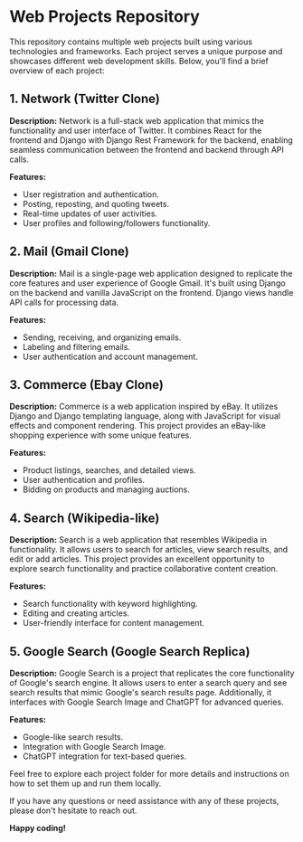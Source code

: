 # Web Projects Repository

This repository contains multiple web projects built using various technologies and frameworks. Each project serves a unique purpose and showcases different web development skills. Below, you'll find a brief overview of each project:

## 1. Network (Twitter Clone)

**Description:** Network is a full-stack web application that mimics the functionality and user interface of Twitter. It combines React for the frontend and Django with Django Rest Framework for the backend, enabling seamless communication between the frontend and backend through API calls.

**Features:**
- User registration and authentication.
- Posting, reposting, and quoting tweets.
- Real-time updates of user activities.
- User profiles and following/followers functionality.

## 2. Mail (Gmail Clone)

**Description:** Mail is a single-page web application designed to replicate the core features and user experience of Google Gmail. It's built using Django on the backend and vanilla JavaScript on the frontend. Django views handle API calls for processing data.

**Features:**
- Sending, receiving, and organizing emails.
- Labeling and filtering emails.
- User authentication and account management.

## 3. Commerce (Ebay Clone)

**Description:** Commerce is a web application inspired by eBay. It utilizes Django and Django templating language, along with JavaScript for visual effects and component rendering. This project provides an eBay-like shopping experience with some unique features.

**Features:**
- Product listings, searches, and detailed views.
- User authentication and profiles.
- Bidding on products and managing auctions.

## 4. Search (Wikipedia-like)

**Description:** Search is a web application that resembles Wikipedia in functionality. It allows users to search for articles, view search results, and edit or add articles. This project provides an excellent opportunity to explore search functionality and practice collaborative content creation.

**Features:**
- Search functionality with keyword highlighting.
- Editing and creating articles.
- User-friendly interface for content management.

## 5. Google Search (Google Search Replica)

**Description:** Google Search is a project that replicates the core functionality of Google's search engine. It allows users to enter a search query and see search results that mimic Google's search results page. Additionally, it interfaces with Google Search Image and ChatGPT for advanced queries.

**Features:**
- Google-like search results.
- Integration with Google Search Image.
- ChatGPT integration for text-based queries.

Feel free to explore each project folder for more details and instructions on how to set them up and run them locally.

If you have any questions or need assistance with any of these projects, please don't hesitate to reach out.

**Happy coding!**
